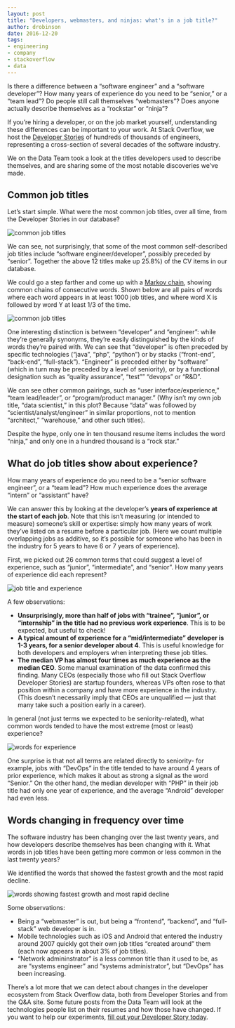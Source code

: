 ```yaml
---
layout: post
title: "Developers, webmasters, and ninjas: what's in a job title?"
author: drobinson
date: 2016-12-20
tags:
- engineering
- company
- stackoverflow
- data
---
```


Is there a difference between a “software engineer” and a “software developer”? How many years of experience do you need to be “senior,” or a “team lead”? Do people still call themselves “webmasters”? Does anyone actually describe themselves as a “rockstar” or “ninja”?

If you’re hiring a developer, or on the job market yourself, understanding these differences can be important to your work. At Stack Overflow, we host the [Developer Stories](https://stackoverflow.blog/2016/10/bye-bye-bullets-the-stack-overflow-developer-story-is-the-new-technical-resume/) of hundreds of thousands of engineers, representing a cross-section of several decades of the software industry.

We on the Data Team took a look at the titles developers used to describe themselves, and are sharing some of the most notable discoveries we’ve made.

## Common job titles

Let’s start simple. What were the most common job titles, over all time, from the Developer Stories in our database?

![common job titles](https://i.stack.imgur.com/6jVp7.png)

We can see, not surprisingly, that some of the most common self-described job titles include “software engineer/developer”, possibly preceded by “senior”. Together the above 12 titles make up 25.8%) of the CV items in our database.

We could go a step farther and come up with a [Markov chain](https://en.wikipedia.org/wiki/Markov_chain), showing common chains of consecutive words. Shown below are all pairs of words where each word appears in at least 1000 job titles, and where word X is followed by word Y at least 1/3 of the time.

![common job titles](https://i.stack.imgur.com/DRSg8.png)

One interesting distinction is between “developer” and “engineer”: while they’re generally synonyms, they’re easily distinguished by the kinds of words they’re paired with. We can see that “developer” is often preceded by specific technologies (“java”, “php”, “python”) or by stacks (“front-end”, “back-end”, “full-stack”). “Engineer” is preceded either by “software” (which in turn may be preceded by a level of seniority), or by a functional designation such as “quality assurance”, “test”” “devops” or “R&D”.

We can see other common pairings, such as “user interface/experience,” “team lead/leader”, or “program/product manager.” (Why isn’t my own job title, “data scientist,” in this plot? Because “data” was followed by “scientist/analyst/engineer” in similar proportions, not to mention “architect,” “warehouse,” and other such titles).

Despite the hype, only one in ten thousand resume items includes the word “ninja,” and only one in a hundred thousand is a “rock star.”

## What do job titles show about experience?

How many years of experience do you need to be a “senior software engineer”, or a “team lead”? How much experience does the average “intern” or “assistant” have?

We can answer this by looking at the developer’s **years of experience at the start of each job**. Note that this isn’t measuring (or intended to measure) someone’s skill or expertise: simply how many years of work they’ve listed on a resume before a particular job. (Here we count multiple overlapping jobs as additive, so it’s possible for someone who has been in the industry for 5 years to have 6 or 7 years of experience).

First, we picked out 26 common terms that could suggest a level of experience, such as “junior”, “intermediate”, and “senior”. How many years of experience did each represent?

![job title and experience](https://i.stack.imgur.com/Q8ghA.png)

A few observations:

* **Unsurprisingly, more than half of jobs with “trainee”, “junior”, or “internship” in the title had no previous work experience**. This is to be expected, but useful to check!
* **A typical amount of experience for a “mid/intermediate” developer is 1-3 years, for a senior developer about 4**. This is useful knowledge for both developers and employers when interpreting these job titles.
* **The median VP has almost four times as much experience as the median CEO**. Some manual examination of the data confirmed this finding. Many CEOs (especially those who fill out Stack Overflow Developer Stories) are startup founders, whereas VPs often rose to that position within a company and have more experience in the industry. (This doesn’t necessarily imply that CEOs are unqualified — just that many take such a position early in a career).

In general (not just terms we expected to be seniority-related), what common words tended to have the most extreme (most or least) experience?

![words for experience](https://i.stack.imgur.com/ZAiPE.png)

One surprise is that not all terms are related directly to seniority- for example, jobs with “DevOps” in the title tended to have around 4 years of prior experience, which makes it about as strong a signal as the word “Senior.” On the other hand, the median developer with “PHP” in their job title had only one year of experience, and the average “Android” developer had even less.

## Words changing in frequency over time

The software industry has been changing over the last twenty years, and how developers describe themselves has been changing with it. What words in job titles have been getting more common or less common in the last twenty years?

We identified the  words that showed the fastest growth and the most rapid decline.

![words showing fastest growth and most rapid decline](https://i.stack.imgur.com/7TN49.png)

Some observations:

* Being a “webmaster” is out, but being a “frontend”, “backend”, and “full-stack” web developer is in.
* Mobile technologies such as iOS and Android that entered the industry around 2007 quickly got their own job titles “created around” them (each now appears in about 3% of job titles).
* “Network admininstrator” is a less common title than it used to be, as are “systems engineer” and “systems administrator”, but “DevOps” has been increasing.

There’s a lot more that we can detect about changes in the developer ecosystem from Stack Overflow data, both from Developer Stories and from the Q&A site. Some future posts from the Data Team will look at the technologies people list on their resumes and how those have changed. If you want to help our experiments, [fill out your Developer Story today](http://stackoverflow.com/users/story/join).
